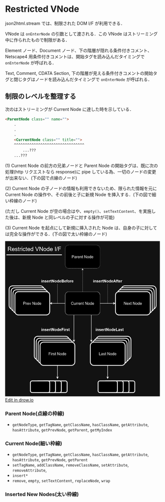 # Restricted VNode

json2html.stream では、制限された DOM I/F が利用できる．

VNode は `onEnterNode` の引数として渡される．この VNode はストリーミング中に作られたもので制限がある．

Element ノード、Document ノード、下の階層が隠れる条件付きコメント、Netscape4 用条件付きコメントは、開始タグを読み込んだタイミングで `onEnterNode` が呼ばれる．

Text, Comment, CDATA Section, 下の階層が見える条件付きコメントの開始タグと閉じタグはノードを読み込んだタイミングで `onEnterNode` が呼ばれる．

## 制限のレベルを整理する

次のはストリーミングが Current Node に達した時を示している．

~~~html
<ParentNode class="" name="">
    .
    .
    .
    <CurrentNode class="" title="">
    ^^^^^^^^^^^^^^^^^^^^^^^^^^^^^^^^
        ...???
    ...???
~~~

(1) Current Node の前方の兄弟ノードと Parent Node の開始タグは、既に次の処理(http リクエストなら response)に pipe している為、一切のノードの変更が出来ない．(下の図で点線のノード)

(2) Current Node の子ノードの情報も利用できないため、限られた情報を元に Current Node の操作や、その前後と子に新規 Node を挿入する．(下の図で細い枠線のノード)

(ただし Current Node が空の場合はや、`empty()`、`setTextContent`、を実施した後は、新規 Node と同レベルの子に対する操作が可能)

(3) Current Node を起点にして新規に挿入された Node は、自身の子に対しては完全な操作ができる．(下の図で太い枠線のノード)

![](restricted-vdom-if.drawio.png)[Edit in drow.io](https://viewer.diagrams.net/?tags=%7B%7D&lightbox=1&highlight=0000ff&edit=_blank&layers=1&nav=1&title=%E5%90%8D%E7%A7%B0%E6%9C%AA%E8%A8%AD%E5%AE%9A%E3%83%95%E3%82%A1%E3%82%A4%E3%83%AB.drawio#R%3Cmxfile%3E%3Cdiagram%20name%3D%22%E3%83%9A%E3%83%BC%E3%82%B81%22%20id%3D%22_k6ujMt9y4ZIIED2RnfB%22%3E7Vxbj9o4FP41PLaKLwnwOJ122kptRTur3e1jRAxEDTEyZoD99esQ52aHTohysVFfRvFJ7MTf%2BY7PxWYm6HF7%2Bsj83eYrDUg0gU5wmqD3EwhdNBd%2FE8E5FUw9nArWLAxSESgEz%2BF%2FRAodKT2EAdlXHuSURjzcVYVLGsdkySsynzF6rD62olH1rTt%2FTTTB89KPdOk%2FYcA3qXTmOIX8EwnXG67c2PrZs1Kw3%2FgBPZZE6MMEPTJKeXq1PT2SKIEugyXt93Tlbv5djMS8SYfv3pttsIsWLxQtHoh3%2FvjXj19vkFTGix8d5ITl1%2FJzhgCjhzggyShggt4dNyEnzzt%2Fmdw9CpUL2YZvI3l7zxn9lSOFhUS%2BgDBOTlc%2FHeSACB4RuiWcncUjGYmmEsOMQxmmx0IjIAN%2BU9KGJ2W%2BJME6H7oASlxIrG7BDVmBGzYON2gFbsA03IBrA26wChtENbDNamADsDfcrFjfkIIbHh83K9Y3ZXmD7vi4OTbg5jnGGercBtzcuXGGOrMCt5l5htorbqAjv6DEIXl8MR5uevz2eGCX%2BUDnm8j9NBTF7HkVKj8K17G4XopehAlBglEoMq4HeWMbBkHSvRbzQiuOaK1ozGXOCJ2OQFe98bwGdFwDen9Bc8dcDfz9Jn%2B2D5qOzlI96lv4d03SugV1UI42yE9IHDwkBZkE1cjf78NlFfIqaOQU8n%2BT67eubP0s3Xl%2FKjfOWSMWUyl1Spo%2F5eiXRtHt0sr66Yt3jYmQQCsUKdoSs6UHtiSvux3uszXhr5m8rv2Set0a7WYyRiKfhy%2FVz61TuXzDgoYX28jI5VXJlZMtGyKdpuwFSyUnZSCsLgwzZaAUB22gCwPzabcnpderk%2B%2BpuGWAk59quH1LFkgjFs9hAvvRfT7oN0DtCjfjqAv0AHXByMsdc1ddPsanboNlt2UsUI4E8rjglVggd%2F6lXo1jATiO%2BwdXVD6Q%2F0cd%2BX%2Bk5v0D%2B3%2BgO7KOmAjaMNGxkIneHyJ2QUQrynRYcSW4zpUM7M6tqAtjJWFyndGBywY2HDglgMw3XkcEzorAGytbX%2B74NbcMpxJwX%2Fz9PWeNmtmPXoWDVmzbAtc4PwOtOCcADPQzVhxMAVPz%2FIwVxUkwM8%2FP6EndU8ju2tFAxzhH0yChabvfA8sbPlmiXZ9a958im5L6YjVjbZz6um69BQ%2BU%2BsIGGZzRTBmLARhXFYfaMkAdaGgGIDsyKsXTjX%2FmF1kRWqmHfg3AzY7Iam4cbg2q5Qbg5hmHmxXFXYCMw63HyMCQEBIatX2S1%2FdvjSDUPeYpGDaCyFIbW5kyFgFcOH9bjf083JIC%2BlCDk0API38QoZNwyYVaofN3mv07n8XoTxo9rlcBIrLindUAUEfnO5WDczXlqvycxyBrNYY3WWBMY%2FI787vm4cw1Ja%2FK%2FbYL6Rz9dpy%2BTUjfHgjjveBpYjrpZk1js%2BmseCZfBmqKaR0YkrpRhmt%2BsgPrwh71qEF3pqRvNRRKeEdWlI1Sw%2BxXDWoBHtRs%2BQysBj27LtQgC8p3pwXPOGPQc%2FVCCw%2BrBNS70wJGxtnCbefkpHev%2FEbieqTd8jcZTQOCBmfY0hV3rMhBTZ6QWn5te4gNq3zoO3q4bc%2FHKJaYk4G1Vr8%2BFOyskC%2BaxT%2BiSR8v%2FpkP%2BvA%2F%3C%2Fdiagram%3E%3C%2Fmxfile%3E)

### Parent Node(点線の枠線)

* `getNodeType`, `getTagName`, `getClassName`, `hasClassName`, `getAttribute`, `hasAttribute`, `getPrevNode`, `getParent`, `getMyIndex`

### Current Node(細い枠線)

* `getNodeType`, `getTagName`, `getClassName`, `hasClassName`, `getAttribute`, `hasAttribute`, `getPrevNode`, `getParent`
* `setTagName`, `addClassName`, `removeClassName`, `setAttribute`, `removeAttribute`,  
* `insert*`
* `remove`, `empty`, `setTextContent`, `replaceNode`, `wrap`

### Inserted New Nodes(太い枠線)
